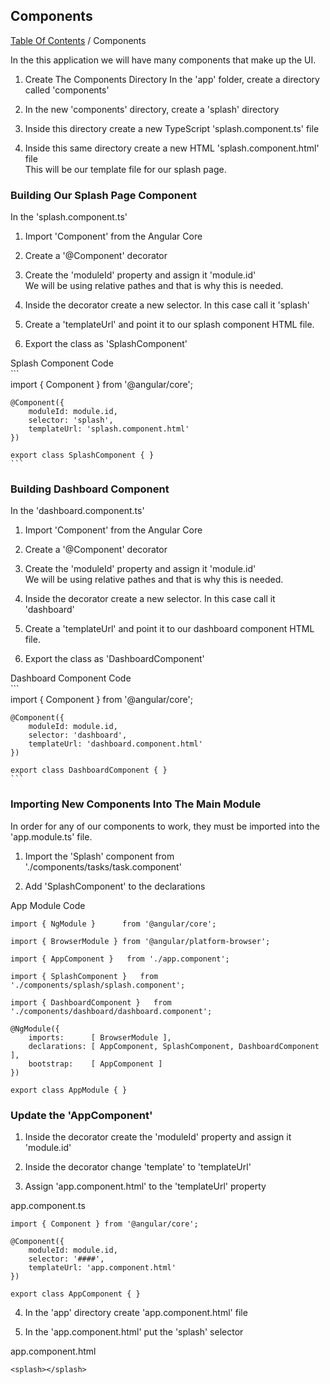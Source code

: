 ## Components
[Table Of Contents](../../README.md) / Components  

In the this application we will have many components that make up the UI.  

1. Create The Components Directory
   In the 'app' folder, create a directory called 'components'  

2. In the new 'components' directory, create a 'splash' directory  

3. Inside this directory create a new TypeScript 'splash.component.ts' file  

4. Inside this same directory create a new HTML 'splash.component.html' file  
   This will be our template file for our splash page.  









### Building Our Splash Page Component  
In the 'splash.component.ts'  

1. Import 'Component' from the Angular Core  

2. Create a '@Component' decorator  

3. Create the 'moduleId' property and assign it 'module.id'  
   We will be using relative pathes and that is why this is needed.  

4. Inside the decorator create a new selector. In this case call it 'splash'  

5. Create a 'templateUrl' and point it to our splash component HTML file.  

6. Export the class as 'SplashComponent'  

Splash Component Code  
	```  
	import { Component } from '@angular/core';  

	@Component({  
		moduleId: module.id,  
		selector: 'splash',
		templateUrl: 'splash.component.html'
	})

	export class SplashComponent { }
	```  










### Building Dashboard Component  
In the 'dashboard.component.ts'  

1. Import 'Component' from the Angular Core  

2. Create a '@Component' decorator  

3. Create the 'moduleId' property and assign it 'module.id'  
   We will be using relative pathes and that is why this is needed.  

4. Inside the decorator create a new selector. In this case call it 'dashboard'  

5. Create a 'templateUrl' and point it to our dashboard component HTML file.  

6. Export the class as 'DashboardComponent'  

Dashboard Component Code  
	```  
	import { Component } from '@angular/core';  

	@Component({  
		moduleId: module.id,  
		selector: 'dashboard',
		templateUrl: 'dashboard.component.html'
	})

	export class DashboardComponent { }
	```  







### Importing New Components Into The Main Module  
In order for any of our components to work, they must be imported into the 'app.module.ts' file.  

1. Import the 'Splash' component from './components/tasks/task.component'  

2. Add 'SplashComponent' to the declarations

App Module Code  
```  
import { NgModule }      from '@angular/core';  

import { BrowserModule } from '@angular/platform-browser';  

import { AppComponent }   from './app.component';  

import { SplashComponent }   from './components/splash/splash.component';  

import { DashboardComponent }   from './components/dashboard/dashboard.component';  

@NgModule({  
	imports:      [ BrowserModule ],  
	declarations: [ AppComponent, SplashComponent, DashboardComponent ],  
	bootstrap:    [ AppComponent ]  
})  

export class AppModule { } 
```  









### Update the 'AppComponent'  

1. Inside the decorator create the 'moduleId' property and assign it 'module.id'  

2. Inside the decorator change 'template' to 'templateUrl'  

3. Assign 'app.component.html' to the 'templateUrl' property  

app.component.ts  
```  
import { Component } from '@angular/core';

@Component({  
	moduleId: module.id,  
	selector: '####',  
	templateUrl: 'app.component.html'  
})  

export class AppComponent { }
```  

4. In the 'app' directory create 'app.component.html' file  

5. In the 'app.component.html' put the 'splash' selector  

app.component.html  
```  
<splash></splash>  
```    








